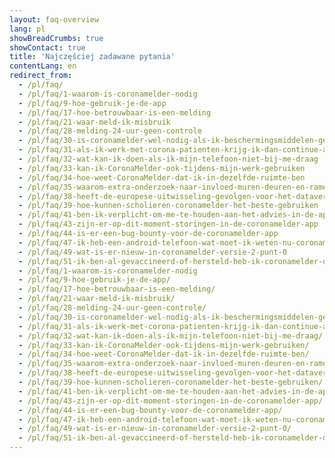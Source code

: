 ```yaml
---
layout: faq-overview
lang: pl
showBreadCrumbs: true
showContact: true
title: 'Najczęściej zadawane pytania'
contentLang: en
redirect_from: 
  - /pl/faq/
  - /pl/faq/1-waarom-is-coronamelder-nodig
  - /pl/faq/9-hoe-gebruik-je-de-app
  - /pl/faq/17-hoe-betrouwbaar-is-een-melding
  - /pl/faq/21-waar-meld-ik-misbruik
  - /pl/faq/28-melding-24-uur-geen-controle
  - /pl/faq/30-is-coronamelder-wel-nodig-als-ik-beschermingsmiddelen-gebruik
  - /pl/faq/31-als-ik-werk-met-corona-patienten-krijg-ik-dan-continue-alerts
  - /pl/faq/32-wat-kan-ik-doen-als-ik-mijn-telefoon-niet-bij-me-draag
  - /pl/faq/33-kan-ik-CoronaMelder-ook-tijdens-mijn-werk-gebruiken
  - /pl/faq/34-hoe-weet-CoronaMelder-dat-ik-in-dezelfde-ruimte-ben
  - /pl/faq/35-waarom-extra-onderzoek-naar-invloed-muren-deuren-en-ramen
  - /pl/faq/38-heeft-de-europese-uitwisseling-gevolgen-voor-het-dataverbruik-van-mijn-telefoon
  - /pl/faq/39-hoe-kunnen-scholieren-coronamelder-het-beste-gebruiken
  - /pl/faq/41-ben-ik-verplicht-om-me-te-houden-aan-het-advies-in-de-app
  - /pl/faq/43-zijn-er-op-dit-moment-storingen-in-de-coronamelder-app
  - /pl/faq/44-is-er-een-bug-bounty-voor-de-coronamelder-app
  - /pl/faq/47-ik-heb-een-android-telefoon-wat-moet-ik-weten-nu-coronamelder-weer-actief-is-na-landelijke-pauze
  - /pl/faq/49-wat-is-er-nieuw-in-coronamelder-versie-2-punt-0
  - /pl/faq/51-ik-ben-al-gevaccineerd-of-hersteld-heb-ik-coronamelder-dan-nog-nodig
  - /pl/faq/1-waarom-is-coronamelder-nodig
  - /pl/faq/9-hoe-gebruik-je-de-app/
  - /pl/faq/17-hoe-betrouwbaar-is-een-melding/
  - /pl/faq/21-waar-meld-ik-misbruik/
  - /pl/faq/28-melding-24-uur-geen-controle/
  - /pl/faq/30-is-coronamelder-wel-nodig-als-ik-beschermingsmiddelen-gebruik/
  - /pl/faq/31-als-ik-werk-met-corona-patienten-krijg-ik-dan-continue-alerts/
  - /pl/faq/32-wat-kan-ik-doen-als-ik-mijn-telefoon-niet-bij-me-draag/
  - /pl/faq/33-kan-ik-CoronaMelder-ook-tijdens-mijn-werk-gebruiken/
  - /pl/faq/34-hoe-weet-CoronaMelder-dat-ik-in-dezelfde-ruimte-ben/
  - /pl/faq/35-waarom-extra-onderzoek-naar-invloed-muren-deuren-en-ramen/
  - /pl/faq/38-heeft-de-europese-uitwisseling-gevolgen-voor-het-dataverbruik-van-mijn-telefoon/
  - /pl/faq/39-hoe-kunnen-scholieren-coronamelder-het-beste-gebruiken/
  - /pl/faq/41-ben-ik-verplicht-om-me-te-houden-aan-het-advies-in-de-app/
  - /pl/faq/43-zijn-er-op-dit-moment-storingen-in-de-coronamelder-app/
  - /pl/faq/44-is-er-een-bug-bounty-voor-de-coronamelder-app/
  - /pl/faq/47-ik-heb-een-android-telefoon-wat-moet-ik-weten-nu-coronamelder-weer-actief-is-na-landelijke-pauze/
  - /pl/faq/49-wat-is-er-nieuw-in-coronamelder-versie-2-punt-0/
  - /pl/faq/51-ik-ben-al-gevaccineerd-of-hersteld-heb-ik-coronamelder-dan-nog-nodig/
---
```

